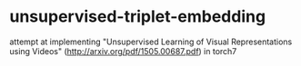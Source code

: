 # unsupervised-triplet-embedding
attempt at implementing "Unsupervised Learning of Visual Representations using Videos" (http://arxiv.org/pdf/1505.00687.pdf) in torch7
